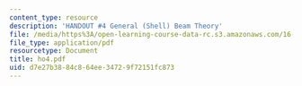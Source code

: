 ```yaml
---
content_type: resource
description: 'HANDOUT #4 General (Shell) Beam Theory'
file: /media/https%3A/open-learning-course-data-rc.s3.amazonaws.com/16-20-structural-mechanics-fall-2002/d7e27b3884c864ee34729f72151fc873_ho4.pdf
file_type: application/pdf
resourcetype: Document
title: ho4.pdf
uid: d7e27b38-84c8-64ee-3472-9f72151fc873
---
```

